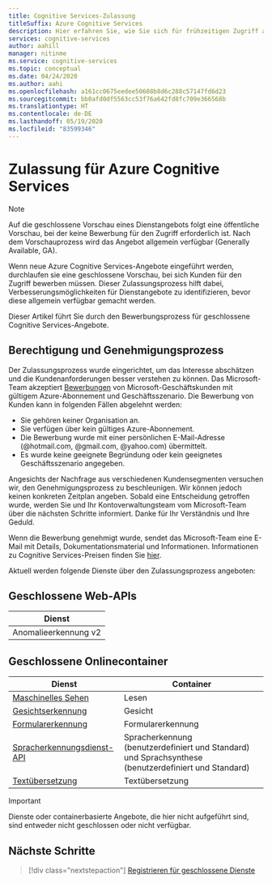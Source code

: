 ```yaml
---
title: Cognitive Services-Zulassung
titleSuffix: Azure Cognitive Services
description: Hier erfahren Sie, wie Sie sich für frühzeitigen Zugriff auf neue Cognitive Services-Container und -APIs bewerben.
services: cognitive-services
author: aahill
manager: nitinme
ms.service: cognitive-services
ms.topic: conceptual
ms.date: 04/24/2020
ms.author: aahi
ms.openlocfilehash: a161cc0675eedee50608b8d6c288c57147fd6d23
ms.sourcegitcommit: bb0afd0df5563cc53f76a642fd8fc709e366568b
ms.translationtype: HT
ms.contentlocale: de-DE
ms.lasthandoff: 05/19/2020
ms.locfileid: "83599346"
---
```

# <a name="gating-process-for-azure-cognitive-services"></a>Zulassung für Azure Cognitive Services

> [!NOTE]
> Auf die geschlossene Vorschau eines Dienstangebots folgt eine öffentliche Vorschau, bei der keine Bewerbung für den Zugriff erforderlich ist. Nach dem Vorschauprozess wird das Angebot allgemein verfügbar (Generally Available, GA).

Wenn neue Azure Cognitive Services-Angebote eingeführt werden, durchlaufen sie eine geschlossene Vorschau, bei sich Kunden für den Zugriff bewerben müssen. Dieser Zulassungsprozess hilft dabei, Verbesserungsmöglichkeiten für Dienstangebote zu identifizieren, bevor diese allgemein verfügbar gemacht werden. 

Dieser Artikel führt Sie durch den Bewerbungsprozess für geschlossene Cognitive Services-Angebote.

## <a name="eligibility-and-approval-process"></a>Berechtigung und Genehmigungsprozess

Der Zulassungsprozess wurde eingerichtet, um das Interesse abschätzen und die Kundenanforderungen besser verstehen zu können. Das Microsoft-Team akzeptiert [Bewerbungen](https://forms.office.com/Pages/ResponsePage.aspx?id=v4j5cvGGr0GRqy180BHbRyQZ7B8Cg2FEjpibPziwPcZUNlQ4SEVORFVLTjlBSzNLRlo0UzRRVVNPVy4u) von Microsoft-Geschäftskunden mit gültigem Azure-Abonnement und Geschäftsszenario. Die Bewerbung von Kunden kann in folgenden Fällen abgelehnt werden:

 - Sie gehören keiner Organisation an.
 - Sie verfügen über kein gültiges Azure-Abonnement.
 - Die Bewerbung wurde mit einer persönlichen E-Mail-Adresse (@hotmail.com, @gmail.com, @yahoo.com) übermittelt.
 - Es wurde keine geeignete Begründung oder kein geeignetes Geschäftsszenario angegeben.

Angesichts der Nachfrage aus verschiedenen Kundensegmenten versuchen wir, den Genehmigungsprozess zu beschleunigen. Wir können jedoch keinen konkreten Zeitplan angeben. Sobald eine Entscheidung getroffen wurde, werden Sie und Ihr Kontoverwaltungsteam vom Microsoft-Team über die nächsten Schritte informiert. Danke für Ihr Verständnis und Ihre Geduld.

Wenn die Bewerbung genehmigt wurde, sendet das Microsoft-Team eine E-Mail mit Details, Dokumentationsmaterial und Informationen. Informationen zu Cognitive Services-Preisen finden Sie [hier](https://azure.microsoft.com/pricing/details/cognitive-services/).


Aktuell werden folgende Dienste über den Zulassungsprozess angeboten:

## <a name="gated-web-apis"></a>Geschlossene Web-APIs

|Dienst  |
|---------|
|Anomalieerkennung v2     | 

## <a name="gated-online-containers"></a>Geschlossene Onlinecontainer

| Dienst                             | Container                                                                  |
|-------------------------------------|-------------------------------------------------------------------------------|
| [Maschinelles Sehen][cv-containers]    | Lesen                                                                          |
| [Gesichtserkennung][fa-containers]               | Gesicht                                                                          |
| [Formularerkennung][fr-containers]    | Formularerkennung                                                               |
| [Spracherkennungsdienst-API][sp-containers] | Spracherkennung (benutzerdefiniert und Standard) und Sprachsynthese (benutzerdefiniert und Standard) |
| [Textübersetzung][tt-containers]    | Textübersetzung                                                               |

> [!IMPORTANT]
> Dienste oder containerbasierte Angebote, die hier nicht aufgeführt sind, sind entweder nicht geschlossen oder nicht verfügbar.

## <a name="next-steps"></a>Nächste Schritte

> [!div class="nextstepaction"]
> [Registrieren für geschlossene Dienste](https://forms.office.com/Pages/ResponsePage.aspx?id=v4j5cvGGr0GRqy180BHbRyQZ7B8Cg2FEjpibPziwPcZUNlQ4SEVORFVLTjlBSzNLRlo0UzRRVVNPVy4u)

[ad-containers]: ./anomaly-detector/anomaly-detector-container-howto.md
[cv-containers]: ./computer-vision/computer-vision-how-to-install-containers.md
[fa-containers]: ./face/face-how-to-install-containers.md
[fr-containers]: ./form-recognizer/form-recognizer-container-howto.md
[lu-containers]: ./luis/luis-container-howto.md
[sp-containers]: ./speech-service/speech-container-howto.md
[ta-containers]: ./text-analytics/how-tos/text-analytics-how-to-install-containers.md
[tt-containers]: ./translator/how-to-install-containers.md
